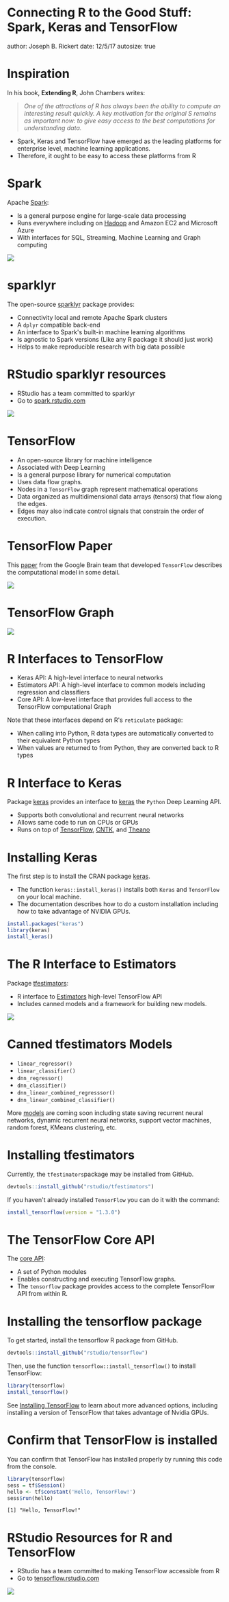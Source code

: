 Connecting R to the Good Stuff: Spark, Keras and TensorFlow
========================================================
author: Joseph B. Rickert
date: 12/5/17
autosize: true

Inspiration
========================================================

In his book, **Extending R**,  John Chambers writes:
> *One of the attractions of R has always been the ability to compute an interesting result quickly. A key motivation for the original S remains as important now: to give easy access to the best computations for understanding data.*    

* Spark, Keras and TensorFlow have emerged as the leading platforms for enterprise level, machine learning applications. 
* Therefore, it ought to be easy to access these platforms from R

Spark
=========================================================
Apache [Spark](https://spark.apache.org/):
- Is a general purpose engine for large-scale data processing
- Runs everywhere including on [Hadoop](https://hadoop.apache.org/docs/current/hadoop-yarn/hadoop-yarn-site/YARN.html) and Amazon EC2 and Microsoft Azure
- With interfaces for SQL, Streaming, Machine Learning and Graph computing

![](spark2.png)

sparklyr
=========================================================
The open-source [sparklyr](https://cran.r-project.org/package=sparklyr) package provides:
- Connectivity local and remote Apache Spark clusters
- A `dplyr` compatible back-end
- An interface to Spark's built-in machine learning algorithms
- Is agnostic to Spark versions (Like any R package it should just work)
- Helps to make reproducible research with big data possible

RStudio sparklyr resources
========================================================
- RStudio has a team committed to sparklyr
- Go to [spark.rstudio.com](https://spark.rstudio.com/)

![](sparklyr.png)   

TensorFlow
=========================================================

- An open-source library for machine intelligence
- Associated with Deep Learning
- Is a general purpose library for numerical computation 
- Uses data flow graphs.
- Nodes in a `TensorFlow` graph represent mathematical operations
- Data organized as multidimensional data arrays (tensors) that flow along the edges. 
- Edges may also indicate control signals that constrain the order of execution.


TensorFlow Paper
========================================================
This [paper](https://dl.acm.org/citation.cfm?doid=3088525.3088527) from the Google Brain team that developed `TensorFlow` describes the computational model in some detail.

![](TF_paper.png)


TensorFlow Graph
========================================================
![](TF_graph.png)


R Interfaces to TensorFlow
========================================================
- Keras API: A high-level interface to neural networks
- Estimators API: A high-level interface to common models including regression and classifiers
- Core API: A low-level interface that provides full access to the TensorFlow computational Graph

Note that these interfaces depend on R's `reticulate` package: 
- When calling into Python, R data types are automatically converted to their equivalent Python types 
- When values are returned to from Python, they are converted back to R types



R Interface to Keras
=========================================================
Package [keras](https://CRAN.R-project.org/package=keras) provides an interface to [keras](https://keras.io/) the `Python` Deep Learning API.

- Supports both convolutional and recurrent neural networks
- Allows same code to run on CPUs or GPUs
- Runs on top of [TensorFlow](https://github.com/tensorflow/tensorflow), [CNTK](https://github.com/Microsoft/cntk), and [Theano](https://github.com/Theano/Theano)

Installing Keras
=========================================================
The first step is to install the CRAN package [keras](https://cran.r-project.org/package=keras). 
- The function `keras::install_keras()` installs both `Keras` and `TensorFlow` on your local machine. 
- The documentation describes how to do a custom installation including how to take advantage of NVIDIA GPUs.  


```r
install.packages("keras")
library(keras)
install_keras()
```



The R Interface to Estimators
========================================================  
Package [tfestimators](https://tensorflow.rstudio.com/tfestimators/):   
- R interface to [Estimators](https://www.tensorflow.org/programmers_guide/estimators) high-level TensorFlow API
- Includes canned models and a framework for building new models.

![](tfestimators.png)

Canned tfestimators Models
=========================================================
- `linear_regressor()`
- `linear_classifier()`
- `dnn_regressor()`
- `dnn_classifier()`
- `dnn_linear_combined_regresssor()`
- `dnn_linear_combined_classifier()`

More [models](https://tensorflow.rstudio.com/tfestimators/reference/) are coming soon including state saving recurrent neural networks, dynamic recurrent neural networks, support vector machines, random forest, KMeans clustering, etc.

Installing tfestimators
==========================================================
Currently, the `tfestimators`package may be installed from GitHub.    


```r
devtools::install_github("rstudio/tfestimators")
```

If you haven't already installed `TensorFlow` you can do it with the command:

```r
install_tensorflow(version = "1.3.0")
```

The TensorFlow Core API
==========================================================
The [core API](https://www.tensorflow.org/api_docs/python/):
- A set of Python modules
- Enables constructing and executing TensorFlow graphs. 
- The `tensorflow` package provides access to the complete TensorFlow API from within R.

Installing the tensorflow package
===========================================================
To get started, install the tensorflow R package from GitHub.


```r
devtools::install_github("rstudio/tensorflow")
```
Then, use the function `tensorflow::install_tensorflow()` to install TensorFlow:


```r
library(tensorflow)
install_tensorflow()
```

See [Installing TensorFlow](https://tensorflow.rstudio.com/tools/installation.html) to learn about more advanced options, including installing a version of TensorFlow that takes advantage of Nvidia GPUs.



Confirm that TensorFlow is installed
=========================================================
You can confirm that TensorFlow has installed properly by running this code from the console.


```r
library(tensorflow)
sess = tf$Session()
hello <- tf$constant('Hello, TensorFlow!')
sess$run(hello)
```

```
[1] "Hello, TensorFlow!"
```

RStudio Resources for R and TensorFlow
=========================================================
- RStudio has a team committed to making TensorFlow accessible from R
- Go to [tensorflow.rstudio.com](https://tensorflow.rstudio.com/)  

![](tf_rstudio.png)   



